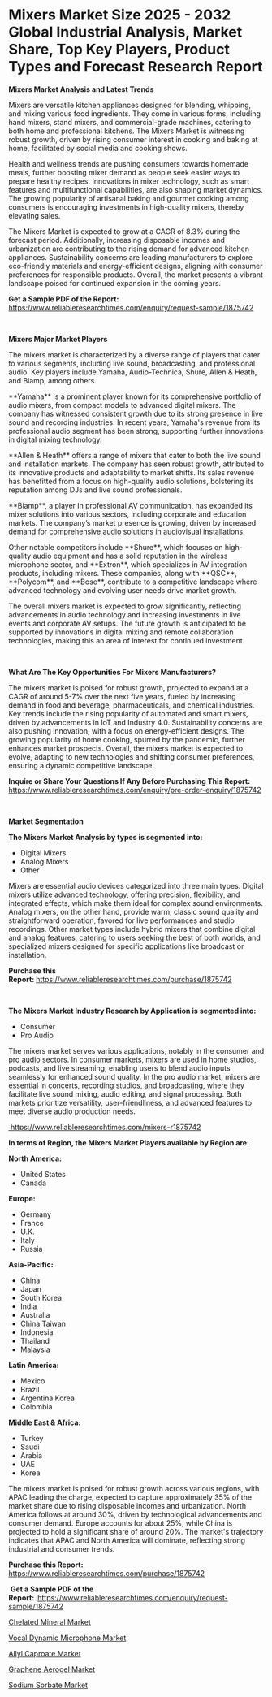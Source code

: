 <p><h1>Mixers Market Size 2025 - 2032 Global Industrial Analysis, Market Share, Top Key Players, Product Types and Forecast Research Report</h1></p><p><strong>Mixers Market Analysis and Latest Trends</strong></p>
<p><p>Mixers are versatile kitchen appliances designed for blending, whipping, and mixing various food ingredients. They come in various forms, including hand mixers, stand mixers, and commercial-grade machines, catering to both home and professional kitchens. The Mixers Market is witnessing robust growth, driven by rising consumer interest in cooking and baking at home, facilitated by social media and cooking shows. </p><p>Health and wellness trends are pushing consumers towards homemade meals, further boosting mixer demand as people seek easier ways to prepare healthy recipes. Innovations in mixer technology, such as smart features and multifunctional capabilities, are also shaping market dynamics. The growing popularity of artisanal baking and gourmet cooking among consumers is encouraging investments in high-quality mixers, thereby elevating sales. </p><p>The Mixers Market is expected to grow at a CAGR of 8.3% during the forecast period. Additionally, increasing disposable incomes and urbanization are contributing to the rising demand for advanced kitchen appliances. Sustainability concerns are leading manufacturers to explore eco-friendly materials and energy-efficient designs, aligning with consumer preferences for responsible products. Overall, the market presents a vibrant landscape poised for continued expansion in the coming years.</p></p>
<p><strong>Get a Sample PDF of the Report:&nbsp;</strong> <a href="https://www.reliableresearchtimes.com/enquiry/request-sample/1875742?utm_campaign=2446&utm_medium=2&utm_source=Github&utm_content=ia&utm_term=11022025&utm_id=mixers">https://www.reliableresearchtimes.com/enquiry/request-sample/1875742</a></p>
<p>&nbsp;</p>
<p><strong>Mixers Major Market Players</strong></p>
<p><p>The mixers market is characterized by a diverse range of players that cater to various segments, including live sound, broadcasting, and professional audio. Key players include Yamaha, Audio-Technica, Shure, Allen & Heath, and Biamp, among others.</p><p>**Yamaha** is a prominent player known for its comprehensive portfolio of audio mixers, from compact models to advanced digital mixers. The company has witnessed consistent growth due to its strong presence in live sound and recording industries. In recent years, Yamaha's revenue from its professional audio segment has been strong, supporting further innovations in digital mixing technology.</p><p>**Allen & Heath** offers a range of mixers that cater to both the live sound and installation markets. The company has seen robust growth, attributed to its innovative products and adaptability to market shifts. Its sales revenue has benefitted from a focus on high-quality audio solutions, bolstering its reputation among DJs and live sound professionals.</p><p>**Biamp**, a player in professional AV communication, has expanded its mixer solutions into various sectors, including corporate and education markets. The company’s market presence is growing, driven by increased demand for comprehensive audio solutions in audiovisual installations.</p><p>Other notable competitors include **Shure**, which focuses on high-quality audio equipment and has a solid reputation in the wireless microphone sector, and **Extron**, which specializes in AV integration products, including mixers. These companies, along with **QSC**, **Polycom**, and **Bose**, contribute to a competitive landscape where advanced technology and evolving user needs drive market growth.</p><p>The overall mixers market is expected to grow significantly, reflecting advancements in audio technology and increasing investments in live events and corporate AV setups. The future growth is anticipated to be supported by innovations in digital mixing and remote collaboration technologies, making this an area of interest for continued investment.</p></p>
<p>&nbsp;</p>
<p><strong>What Are The Key Opportunities For Mixers Manufacturers?</strong></p>
<p><p>The mixers market is poised for robust growth, projected to expand at a CAGR of around 5-7% over the next five years, fueled by increasing demand in food and beverage, pharmaceuticals, and chemical industries. Key trends include the rising popularity of automated and smart mixers, driven by advancements in IoT and Industry 4.0. Sustainability concerns are also pushing innovation, with a focus on energy-efficient designs. The growing popularity of home cooking, spurred by the pandemic, further enhances market prospects. Overall, the mixers market is expected to evolve, adapting to new technologies and shifting consumer preferences, ensuring a dynamic competitive landscape.</p></p>
<p><strong>Inquire or Share Your Questions If Any Before Purchasing This Report:</strong> <a href="https://www.reliableresearchtimes.com/enquiry/pre-order-enquiry/1875742?utm_campaign=2446&utm_medium=2&utm_source=Github&utm_content=ia&utm_term=11022025&utm_id=mixers">https://www.reliableresearchtimes.com/enquiry/pre-order-enquiry/1875742</a></p>
<p>&nbsp;</p>
<p><strong>Market Segmentation</strong></p>
<p><strong>The Mixers Market Analysis by types is segmented into:</strong></p>
<p><ul><li>Digital Mixers</li><li>Analog Mixers</li><li>Other</li></ul></p>
<p><p>Mixers are essential audio devices categorized into three main types. Digital mixers utilize advanced technology, offering precision, flexibility, and integrated effects, which make them ideal for complex sound environments. Analog mixers, on the other hand, provide warm, classic sound quality and straightforward operation, favored for live performances and studio recordings. Other market types include hybrid mixers that combine digital and analog features, catering to users seeking the best of both worlds, and specialized mixers designed for specific applications like broadcast or installation.</p></p>
<p><strong>Purchase this Report:&nbsp;</strong><a href="https://www.reliableresearchtimes.com/purchase/1875742?utm_campaign=2446&utm_medium=2&utm_source=Github&utm_content=ia&utm_term=11022025&utm_id=mixers">https://www.reliableresearchtimes.com/purchase/1875742</a></p>
<p>&nbsp;</p>
<p><strong>The Mixers Market Industry Research by Application is segmented into:</strong></p>
<p><ul><li>Consumer</li><li>Pro Audio</li></ul></p>
<p><p>The mixers market serves various applications, notably in the consumer and pro audio sectors. In consumer markets, mixers are used in home studios, podcasts, and live streaming, enabling users to blend audio inputs seamlessly for enhanced sound quality. In the pro audio market, mixers are essential in concerts, recording studios, and broadcasting, where they facilitate live sound mixing, audio editing, and signal processing. Both markets prioritize versatility, user-friendliness, and advanced features to meet diverse audio production needs.</p></p>
<p><a href="https://www.reliableresearchtimes.com/mixers-r1875742?utm_campaign=2446&utm_medium=2&utm_source=Github&utm_content=ia&utm_term=11022025&utm_id=mixers">&nbsp;https://www.reliableresearchtimes.com/mixers-r1875742</a></p>
<p><strong>In terms of Region, the Mixers Market Players available by Region are:</strong></p>
<p>
    <p> <strong> North America: </strong>
        <ul>
            <li>United States</li>
            <li>Canada</li>
        </ul>
        </p> 
    <p> <strong> Europe: </strong>
        <ul>
            <li>Germany</li>
            <li>France</li>
            <li>U.K.</li>
            <li>Italy</li>
            <li>Russia</li>
        </ul>
        </p> 
    <p> <strong> Asia-Pacific: </strong>
        <ul>
            <li>China</li>
            <li>Japan</li>
            <li>South Korea</li>
            <li>India</li>
            <li>Australia</li>
            <li>China Taiwan</li>
            <li>Indonesia</li>
            <li>Thailand</li>
            <li>Malaysia</li>
        </ul>
        </p> 
    <p> <strong> Latin America: </strong>
        <ul>
            <li>Mexico</li>
            <li>Brazil</li>
            <li>Argentina Korea</li>
            <li>Colombia</li>
        </ul>
        </p> 
    <p> <strong> Middle East & Africa: </strong>
        <ul>
            <li>Turkey</li>
            <li>Saudi</li>
            <li>Arabia</li>
            <li>UAE</li>
            <li>Korea</li>
        </ul>
    </p>
    </p>
<p><p>The mixers market is poised for robust growth across various regions, with APAC leading the charge, expected to capture approximately 35% of the market share due to rising disposable incomes and urbanization. North America follows at around 30%, driven by technological advancements and consumer demand. Europe accounts for about 25%, while China is projected to hold a significant share of around 20%. The market's trajectory indicates that APAC and North America will dominate, reflecting strong industrial and consumer trends.</p></p>
<p><strong>Purchase this Report: </strong><a href="https://www.reliableresearchtimes.com/purchase/1875742?utm_campaign=2446&utm_medium=2&utm_source=Github&utm_content=ia&utm_term=11022025&utm_id=mixers">https://www.reliableresearchtimes.com/purchase/1875742</a></p>
<p>&nbsp;<strong>Get a Sample PDF of the Report:&nbsp;&nbsp;</strong><a href="https://www.reliableresearchtimes.com/enquiry/request-sample/1875742?utm_campaign=2446&utm_medium=2&utm_source=Github&utm_content=ia&utm_term=11022025&utm_id=mixers">https://www.reliableresearchtimes.com/enquiry/request-sample/1875742</a></p>
<p><strong></strong></p>
<p><p><a href="https://www.linkedin.com/pulse/chelated-mineral-market-projected-cagr-148-from-2025-2032-in-depth-t5eac?utm_campaign=2446&utm_medium=2&utm_source=Github&utm_content=ia&utm_term=11022025&utm_id=mixers">Chelated Mineral Market</a></p><p><a href="https://github.com/rabiumofer/Market-Research-Report-List-1/blob/main/vocal-dynamic-microphone-market.md?utm_campaign=2446&utm_medium=2&utm_source=Github&utm_content=ia&utm_term=11022025&utm_id=mixers">Vocal Dynamic Microphone Market</a></p><p><a href="https://www.linkedin.com/pulse/extensive-study-global-allyl-caproate-market-share-growth-opportunity-tzujc?utm_campaign=2446&utm_medium=2&utm_source=Github&utm_content=ia&utm_term=11022025&utm_id=mixers">Allyl Caproate Market</a></p><p><a href="https://www.linkedin.com/pulse/evaluating-graphene-aerogel-market-current-trends-future-growth-e43xf?utm_campaign=2446&utm_medium=2&utm_source=Github&utm_content=ia&utm_term=11022025&utm_id=mixers">Graphene Aerogel Market</a></p><p><a href="https://www.linkedin.com/pulse/comprehensive-study-sodium-sorbate-market-size-dynamics-projected-fvlpf?utm_campaign=2446&utm_medium=2&utm_source=Github&utm_content=ia&utm_term=11022025&utm_id=mixers">Sodium Sorbate Market</a></p></p>